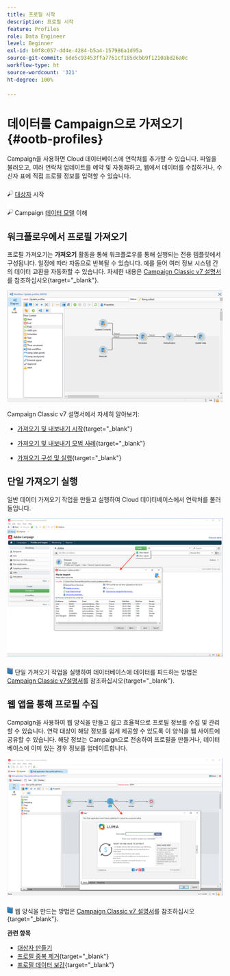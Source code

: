 ```yaml
---
title: 프로필 시작
description: 프로필 시작
feature: Profiles
role: Data Engineer
level: Beginner
exl-id: b0f8c057-dd4e-4284-b5a4-157986a1d95a
source-git-commit: 6de5c93453ffa7761cf185dcbb9f1210abd26a0c
workflow-type: ht
source-wordcount: '321'
ht-degree: 100%

---
```


# 데이터를 Campaign으로 가져오기 {#ootb-profiles}

Campaign을 사용하면 Cloud 데이터베이스에 연락처를 추가할 수 있습니다. 파일을 불러오고, 여러 연락처 업데이트를 예약 및 자동화하고, 웹에서 데이터를 수집하거나, 수신자 표에 직접 프로필 정보를 입력할 수 있습니다.

![](../assets/do-not-localize/glass.png) [대상자](audiences.md) 시작

![](../assets/do-not-localize/glass.png) Campaign [데이터 모델](../dev/datamodel.md) 이해

## 워크플로우에서 프로필 가져오기

프로필 가져오기는 **가져오기** 활동을 통해 워크플로우를 통해 실행되는 전용 템플릿에서 구성됩니다. 일정에 따라 자동으로 반복될 수 있습니다. 예를 들어 여러 정보 시스템 간의 데이터 교환을 자동화할 수 있습니다. 자세한 내용은 [Campaign Classic v7 설명서](https://experienceleague.adobe.com/docs/campaign-classic/using/getting-started/importing-and-exporting-data/import-export-workflows.html?lang=ko)를 참조하십시오{target=&quot;_blank&quot;}.

![](assets/import-wf.png)

Campaign Classic v7 설명서에서 자세히 알아보기:

* [가져오기 및 내보내기 시작](https://experienceleague.adobe.com/docs/campaign-classic/using/getting-started/importing-and-exporting-data/get-started-data-import-export.html?lang=ko){target=&quot;_blank&quot;}

* [가져오기 및 내보내기 모범 사례](https://experienceleague.adobe.com/docs/campaign-classic/using/getting-started/importing-and-exporting-data/best-practices/import-export-best-practices.html?lang=ko){target=&quot;_blank&quot;}

* [가져오기 구성 및 실행](https://experienceleague.adobe.com/docs/campaign-classic/using/getting-started/importing-and-exporting-data/generic-imports-exports/executing-import-jobs.html?lang=ko){target=&quot;_blank&quot;}

## 단일 가져오기 실행

일반 데이터 가져오기 작업을 만들고 실행하여 Cloud 데이터베이스에서 연락처를 불러들입니다.

![](assets/new-import.png)

![](../assets/do-not-localize/book.png) 단일 가져오기 작업을 실행하여 데이터베이스에 데이터를 피드하는 방법은 [Campaign Classic v7설명서](https://experienceleague.adobe.com/docs/campaign-classic/using/getting-started/importing-and-exporting-data/generic-imports-exports/about-generic-imports-exports.html?lang=ko)를 참조하십시오{target=&quot;_blank&quot;}.

## 웹 앱을 통해 프로필 수집

Campaign을 사용하여 웹 양식을 만들고 쉽고 효율적으로 프로필 정보를 수집 및 관리할 수 있습니다. 연락 대상이 해당 정보를 쉽게 제공할 수 있도록 이 양식을 웹 사이트에 공유할 수 있습니다. 해당 정보는 Campaign으로 전송하여 프로필을 만들거나, 데이터베이스에 이미 있는 경우 정보를 업데이트합니다.

![](assets/web-form-page.png)

![](../assets/do-not-localize/book.png) 웹 양식을 만드는 방법은 [Campaign Classic v7 설명서](https://experienceleague.adobe.com/docs/campaign-classic/using/designing-content/web-forms/about-web-forms.html?lang=ko)를 참조하십시오{target=&quot;_blank&quot;}.

**관련 항목**

* [대상자 만들기](audiences.md)
* [프로필 중복 제거](https://experienceleague.adobe.com/docs/campaign-classic/using/automating-with-workflows/use-cases/data-management/deduplication-merge.html?lang=ko){target=&quot;_blank&quot;}
* [프로필 데이터 보강](https://experienceleague.adobe.com/docs/campaign-classic/using/automating-with-workflows/use-cases/data-management/enriching-data.html?lang=ko){target=&quot;_blank&quot;}
